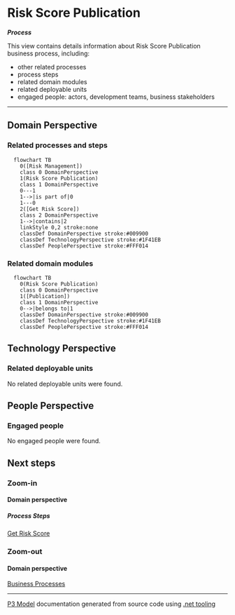 ﻿
# Risk Score Publication

***Process***  

This view contains details information about Risk Score Publication business process, including:
- other related processes
- process steps
- related domain modules
- related deployable units
- engaged people: actors, development teams, business stakeholders  

---



## Domain Perspective


### Related processes and steps

```mermaid
  flowchart TB
    0([Risk Management])
    class 0 DomainPerspective
    1(Risk Score Publication)
    class 1 DomainPerspective
    0---1
    1-->|is part of|0
    1---0
    2([Get Risk Score])
    class 2 DomainPerspective
    1-->|contains|2
    linkStyle 0,2 stroke:none
    classDef DomainPerspective stroke:#009900
    classDef TechnologyPerspective stroke:#1F41EB
    classDef PeoplePerspective stroke:#FFF014
```

### Related domain modules

```mermaid
  flowchart TB
    0(Risk Score Publication)
    class 0 DomainPerspective
    1([Publication])
    class 1 DomainPerspective
    0-->|belongs to|1
    classDef DomainPerspective stroke:#009900
    classDef TechnologyPerspective stroke:#1F41EB
    classDef PeoplePerspective stroke:#FFF014
```

## Technology Perspective


### Related deployable units

No related deployable units were found.  

## People Perspective


### Engaged people

No engaged people were found.  

## Next steps


### Zoom-in


#### Domain perspective


##### Process Steps

[Get Risk Score](../../../Concepts/RiskManagement/Publication/GetRiskScore.md)  

### Zoom-out


#### Domain perspective

[Business Processes](../../BusinessProcesses.md)  

---

[P3 Model](https://github.com/P3-model/P3-model) documentation generated from source code using [.net tooling](https://github.com/P3-model/P3-model-dotnet)